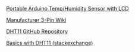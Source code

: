 [Portable Arduino Temp/Humidity Sensor with LCD](https://create.arduino.cc/projecthub/ThothLoki/portable-arduino-temp-humidity-sensor-with-lcd-a750f4)

[Manufacturer 3-Pin Wiki](http://www.geeetech.com/wiki/index.php/Electric_thermometer_by_using_DHT11_sensor_module)

[DHT11 GitHub Repository](https://github.com/adafruit/DHT-sensor-library/blob/master/examples/DHTtester/DHTtester.ino)

[Basics with DHT11 (stackexchange)](http://arduino.stackexchange.com/questions/4667/basics-with-dht11?newreg=39b1e36be038464fbb2e5684dc12993d)

